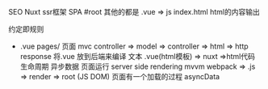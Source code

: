 SEO Nuxt  ssr框架
SPA #root 其他的都是 .vue => js
index.html html的内容输出

约定即规则

- .vue pages/   页面
  mvc controller => model => controller => html => http response  将.vue 放到后端来编译
  文本 .vue(html模板) => nuxt =>html代码
  生命周期 异步数据 页面运行 server side rendering
  mvvm webpack  => .js => render => root (JS DOM)
  页面有一个加载的过程
  asyncData